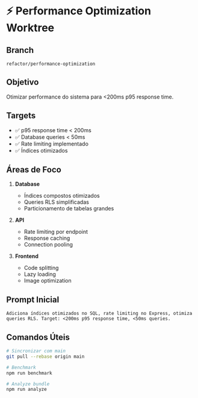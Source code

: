# ⚡ Performance Optimization Worktree

## Branch
`refactor/performance-optimization`

## Objetivo
Otimizar performance do sistema para <200ms p95 response time.

## Targets
- ✅ p95 response time < 200ms
- ✅ Database queries < 50ms
- ✅ Rate limiting implementado
- ✅ Índices otimizados

## Áreas de Foco
1. **Database**
   - Índices compostos otimizados
   - Queries RLS simplificadas
   - Particionamento de tabelas grandes

2. **API**
   - Rate limiting por endpoint
   - Response caching
   - Connection pooling

3. **Frontend**
   - Code splitting
   - Lazy loading
   - Image optimization

## Prompt Inicial
```
Adiciona índices otimizados no SQL, rate limiting no Express, otimiza queries RLS. Target: <200ms p95 response time, <50ms queries.
```

## Comandos Úteis
```bash
# Sincronizar com main
git pull --rebase origin main

# Benchmark
npm run benchmark

# Analyze bundle
npm run analyze
```
